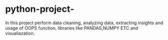 # python-project-
In this project perform data cleaning, analyzing data, extracting insights and usage of OOPS function, libraries like PANDAS,NUMPY ETC and visualiazation.
